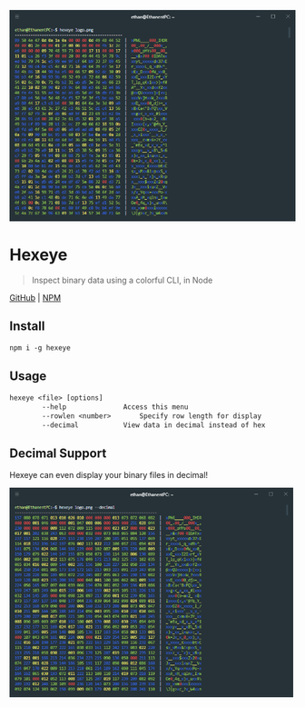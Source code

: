 <p align="center"><img src="https://raw.githubusercontent.com/ethanent/hexeye/master/media/demo1.png" width="600px" alt="Hexeye image file demo"/></p>

# Hexeye
> Inspect binary data using a colorful CLI, in Node

[GitHub](https://github.com/ethanent/hexeye) | [NPM](https://www.npmjs.com/package/hexeye)

## Install

```shell
npm i -g hexeye
```

## Usage

```
hexeye <file> [options]
		--help				Access this menu
		--rowlen <number>		Specify row length for display
		--decimal			View data in decimal instead of hex
```

## Decimal Support

Hexeye can even display your binary files in decimal!

<img src="https://raw.githubusercontent.com/ethanent/hexeye/master/media/demo2.png" width="500px" alt="Hexeye decimal image demo"/>